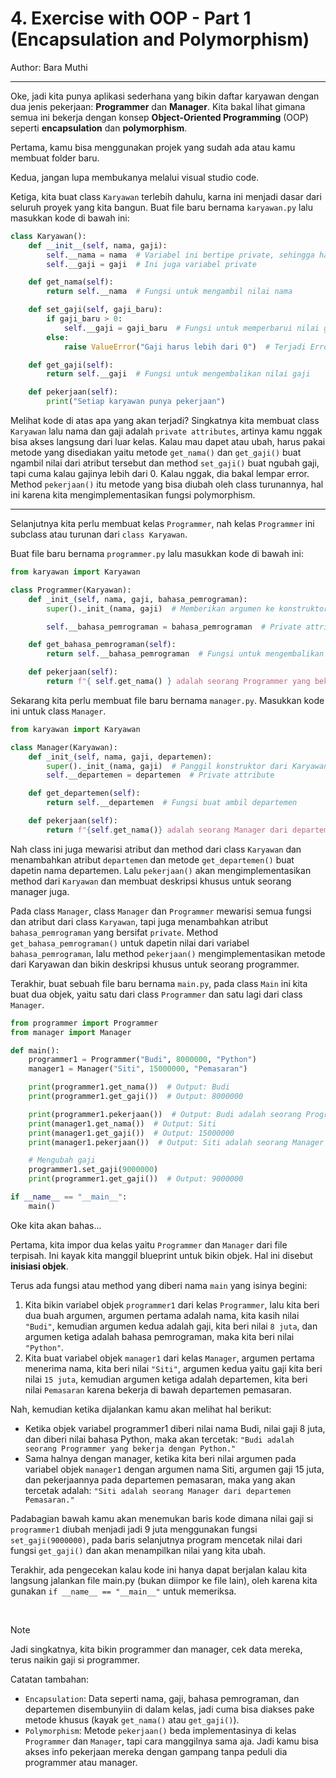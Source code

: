 # 4. Exercise with OOP - Part 1 (Encapsulation and Polymorphism)

Author: Bara Muthi

---

Oke, jadi kita punya aplikasi sederhana yang bikin daftar karyawan dengan dua jenis pekerjaan: **Programmer** dan **Manager**. Kita bakal lihat gimana semua ini bekerja dengan konsep **Object-Oriented Programming** (OOP) seperti **encapsulation** dan **polymorphism**.

Pertama, kamu bisa menggunakan projek yang sudah ada atau kamu membuat folder baru.

Kedua, jangan lupa membukanya melalui visual studio code.

Ketiga, kita buat class `Karyawan` terlebih dahulu, karna ini menjadi dasar dari seluruh proyek yang kita bangun. Buat file baru bernama `karyawan.py` lalu masukkan kode di bawah ini:

```python
class Karyawan():
    def __init__(self, nama, gaji):
        self.__nama = nama  # Variabel ini bertipe private, sehingga hanya dapat diakses di dalam kelas yang sama
        self.__gaji = gaji  # Ini juga variabel private

    def get_nama(self):
        return self.__nama  # Fungsi untuk mengambil nilai nama

    def set_gaji(self, gaji_baru):
        if gaji_baru > 0:
            self.__gaji = gaji_baru  # Fungsi untuk memperbarui nilai gaji apabila lebih dari 0
        else:
            raise ValueError("Gaji harus lebih dari 0")  # Terjadi Error apabila gaji kurang dari 0

    def get_gaji(self):
        return self.__gaji  # Fungsi untuk mengembalikan nilai gaji

    def pekerjaan(self):
        print("Setiap karyawan punya pekerjaan")
```

Melihat kode di atas apa yang akan terjadi? Singkatnya kita membuat class `Karyawan` lalu nama dan gaji adalah `private attributes`, artinya kamu nggak bisa akses langsung dari luar kelas. Kalau mau dapet atau ubah, harus pakai metode yang disediakan yaitu metode `get_nama()` dan `get_gaji()` buat ngambil nilai dari atribut tersebut dan method `set_gaji()` buat ngubah gaji, tapi cuma kalau gajinya lebih dari 0. Kalau nggak, dia bakal lempar error. Method `pekerjaan()` itu metode yang bisa diubah oleh class turunannya, hal ini karena kita mengimplementasikan fungsi polymorphism.

---

Selanjutnya kita perlu membuat kelas `Programmer`, nah kelas `Programmer` ini subclass atau turunan dari `class Karyawan`.

Buat file baru bernama `programmer.py` lalu masukkan kode di bawah ini:

```python
from karyawan import Karyawan

class Programmer(Karyawan):
    def _init_(self, nama, gaji, bahasa_pemrograman):
        super()._init_(nama, gaji)  # Memberikan argumen ke konstruktor dari Karyawan

        self.__bahasa_pemrograman = bahasa_pemrograman  # Private attribute

    def get_bahasa_pemrograman(self):
        return self.__bahasa_pemrograman  # Fungsi untuk mengembalikan nilai bahasa pemrograman

    def pekerjaan(self):
        return f"{ self.get_nama() } adalah seorang Programmer yang bekerja dengan { self.__bahasa_pemrograman }."
```

Sekarang kita perlu membuat file baru bernama `manager.py`. Masukkan kode ini untuk class `Manager`.

```python
from karyawan import Karyawan

class Manager(Karyawan):
    def _init_(self, nama, gaji, departemen):
        super()._init_(nama, gaji)  # Panggil konstruktor dari Karyawan
        self.__departemen = departemen  # Private attribute

    def get_departemen(self):
        return self.__departemen  # Fungsi buat ambil departemen

    def pekerjaan(self):
        return f"{self.get_nama()} adalah seorang Manager dari departemen {self.__departemen}."
```

Nah class ini juga mewarisi atribut dan method dari class `Karyawan` dan menambahkan atribut `departemen` dan metode `get_departemen()` buat dapetin nama departemen. Lalu `pekerjaan()` akan mengimplementasikan method dari `Karyawan` dan membuat deskripsi khusus untuk seorang manager juga.

Pada class `Manager`, class `Manager` dan `Programmer` mewarisi semua fungsi dan atribut dari class `Karyawan`, tapi juga menambahkan atribut `bahasa_pemrograman` yang bersifat `private`. Method `get_bahasa_pemrograman()` untuk dapetin nilai dari variabel `bahasa_pemrograman`, lalu method `pekerjaan()` mengimplementasikan metode dari Karyawan dan bikin deskripsi khusus untuk seorang programmer.


Terakhir, buat sebuah file baru bernama `main.py`, pada class `Main` ini kita buat dua objek, yaitu satu dari class `Programmer` dan satu lagi dari class `Manager`.

```python
from programmer import Programmer
from manager import Manager

def main():
    programmer1 = Programmer("Budi", 8000000, "Python")
    manager1 = Manager("Siti", 15000000, "Pemasaran")

    print(programmer1.get_nama())  # Output: Budi
    print(programmer1.get_gaji())  # Output: 8000000

    print(programmer1.pekerjaan())  # Output: Budi adalah seorang Programmer yang bekerja dengan Python.
    print(manager1.get_nama())  # Output: Siti
    print(manager1.get_gaji())  # Output: 15000000
    print(manager1.pekerjaan())  # Output: Siti adalah seorang Manager dari departemen Pemasaran.

    # Mengubah gaji
    programmer1.set_gaji(9000000)
    print(programmer1.get_gaji())  # Output: 9000000

if __name__ == "__main__":
    main()
```

Oke kita akan bahas...

Pertama, kita impor dua kelas yaitu `Programmer` dan `Manager` dari file terpisah. Ini kayak kita manggil blueprint untuk bikin objek. Hal ini disebut **inisiasi objek**.

Terus ada fungsi atau method yang diberi nama `main` yang isinya begini:

1. Kita bikin variabel objek `programmer1` dari kelas `Programmer`, lalu kita beri dua buah argumen, argumen pertama adalah nama, kita kasih nilai `"Budi"`, kemudian argumen kedua adalah gaji, kita beri nilai `8 juta`, dan argumen ketiga adalah bahasa pemrograman, maka kita beri nilai `"Python"`.
2. Kita buat variabel objek `manager1` dari kelas `Manager`, argumen pertama menerima nama, kita beri nilai `"Siti"`, argumen kedua yaitu gaji kita beri nilai `15 juta`, kemudian argumen ketiga adalah departemen, kita beri nilai `Pemasaran` karena bekerja di bawah departemen pemasaran.

Nah, kemudian ketika dijalankan kamu akan melihat hal berikut:

- Ketika objek variabel programmer1 diberi nilai nama Budi, nilai gaji 8 juta, dan diberi nilai bahasa Python, maka akan tercetak: `"Budi adalah seorang Programmer yang bekerja dengan Python."`
- Sama halnya dengan manager, ketika kita beri nilai argumen pada variabel objek `manager1` dengan argumen nama Siti, argumen gaji 15 juta, dan pekerjaannya pada departemen pemasaran, maka yang akan tercetak adalah: `"Siti adalah seorang Manager dari departemen Pemasaran."`

Padabagian bawah kamu akan menemukan baris kode dimana nilai gaji si `programmer1` diubah menjadi jadi 9 juta menggunakan fungsi `set_gaji(9000000)`, pada baris selanjutnya program mencetak nilai dari fungsi `get_gaji()` dan akan menampilkan nilai yang kita ubah.

Terakhir, ada pengecekan kalau kode ini hanya dapat  berjalan kalau kita langsung jalankan file main.py (bukan diimpor ke file lain), oleh karena kita gunakan `if __name__ == "__main__"` untuk memeriksa.

<br/>

> [!NOTE]
> Jadi singkatnya, kita bikin programmer dan manager, cek data mereka, terus naikin gaji si programmer.

Catatan tambahan:
- `Encapsulation`: Data seperti nama, gaji, bahasa pemrograman, dan departemen disembunyiin di dalam kelas, jadi cuma bisa diakses pake metode khusus (kayak `get_nama()` atau `get_gaji()`).
- `Polymorphism`: Metode `pekerjaan()` beda implementasinya di kelas `Programmer` dan `Manager`, tapi cara manggilnya sama aja. Jadi kamu bisa akses info pekerjaan mereka dengan gampang tanpa peduli dia programmer atau manager.
